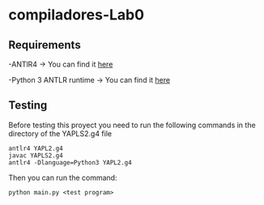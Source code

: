 # compiladores-Lab0

## Requirements

-ANTlR4 -> You can find it [here](https://www.antlr.org/download.html)

-Python 3 ANTLR runtime -> You can find it [here](https://pypi.org/project/antlr4-python3-runtime/)

## Testing

Before testing this proyect you need to run the following commands in the directory of the YAPLS2.g4 file

```
antlr4 YAPL2.g4
javac YAPLS2.g4
antlr4 -Dlanguage=Python3 YAPL2.g4

```

Then you can run the command:

```
python main.py <test program>  
```
